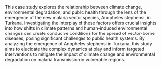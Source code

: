 This case study explores the relationship between climate change, environmental degradation, and public health through the lens of the emergence of the new malaria vector species, Anopheles stephensi, in Turkana. Investigating the interplay of these factors offers crucial insights into how shifts in climate patterns and human-induced environmental changes can create conducive conditions for the spread of vector-borne diseases, posing significant challenges to public health systems. By analyzing the emergence of Anopheles stephensi in Turkana, this study aims to elucidate the complex dynamics at play and inform targeted interventions to mitigate the impact of climate change and environmental degradation on malaria transmission in vulnerable regions.
